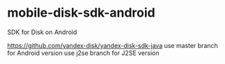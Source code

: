 mobile-disk-sdk-android
=======================

SDK for Disk on Android

https://github.com/yandex-disk/yandex-disk-sdk-java
use master branch for Android version
use j2se branch for J2SE version


